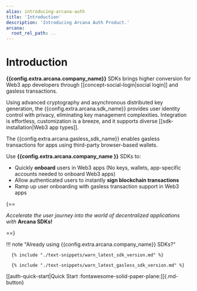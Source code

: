 ```yaml
---
alias: introducing-arcana-auth
title: 'Introduction'
description: 'Introducing Arcana Auth Product.'
arcana:
  root_rel_path: ..
---
```


# Introduction

**{{config.extra.arcana.company_name}}** SDKs brings higher conversion for Web3 app developers through [[concept-social-login|social login]] and gasless transactions.

Using advanced cryptography and asynchronous distributed key generation, the {{config.extra.arcana.sdk_name}} provides user identity control with privacy, eliminating key management complexities. Integration is effortless, customization is a breeze, and it supports diverse [[sdk-installation|Web3 app types]].

The {{config.extra.arcana.gasless_sdk_name}} enables gasless transactions for apps using third-party browser-based wallets.

Use **{{config.extra.arcana.company_name }}** SDKs to:

* Quickly **onboard** users in Web3 apps (No keys, wallets, app-specific accounts needed to onboard Web3 apps)
* Allow authenticated users to instantly **sign blockchain transactions**
* Ramp up user onboarding with gasless transaction support in Web3 apps

{==

*Accelerate the user journey into the world of decentralized applications with* **Arcana SDKs!**

==}

!!! note "Already using {{config.extra.arcana.company_name}} SDKs?"

      {% include "./text-snippets/warn_latest_sdk_version.md" %}

      {% include "./text-snippets/warn_latest_gasless_sdk_version.md" %}


[[auth-quick-start|Quick Start :fontawesome-solid-paper-plane:]]{.md-button}